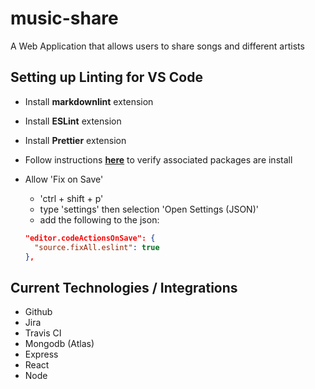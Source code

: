 # music-share

A Web Application that allows users to share songs and different artists

## Setting up Linting for VS Code

- Install **markdownlint** extension
- Install **ESLint** extension
- Install **Prettier** extension
- Follow instructions [**here**](https://www.imaginarycloud.com/blog/how-to-configure-eslint-prettier-in-react/) to verify associated packages are install
- Allow 'Fix on Save'

  - 'ctrl + shift + p'
  - type 'settings' then selection 'Open Settings (JSON)'
  - add the following to the json:

  ```json
  "editor.codeActionsOnSave": {
    "source.fixAll.eslint": true
  },
  ```

## Current Technologies / Integrations

- Github
- Jira
- Travis CI
- Mongodb (Atlas)
- Express
- React
- Node
